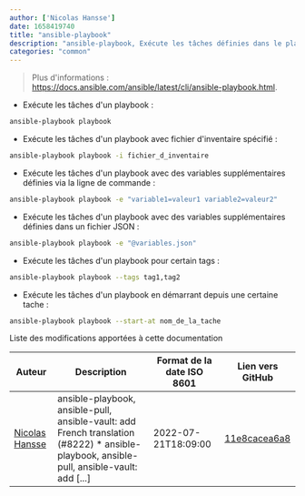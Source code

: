```yaml
---
author: ['Nicolas Hansse']
date: 1658419740
title: "ansible-playbook"
description: "ansible-playbook, Exécute les tâches définies dans le playbook sur les machines distantes via SSH."
categories: "common"
---
```

> Plus d'informations : <https://docs.ansible.com/ansible/latest/cli/ansible-playbook.html>.

- Exécute les tâches d'un playbook :

```bash
ansible-playbook playbook
```

- Exécute les tâches d'un playbook avec fichier d'inventaire spécifié :

```bash
ansible-playbook playbook -i fichier_d_inventaire
```

- Exécute les tâches d'un playbook avec des variables supplémentaires définies via la ligne de commande :

```bash
ansible-playbook playbook -e "variable1=valeur1 variable2=valeur2"
```

- Exécute les tâches d'un playbook avec des variables supplémentaires définies dans un fichier JSON :

```bash
ansible-playbook playbook -e "@variables.json"
```

- Exécute les tâches d'un playbook pour certain tags :

```bash
ansible-playbook playbook --tags tag1,tag2
```

- Exécute les tâches d'un playbook en démarrant depuis une certaine tache :

```bash
ansible-playbook playbook --start-at nom_de_la_tache
```
Liste des modifications apportées à cette documentation


Auteur | Description | Format de la date ISO 8601 | Lien vers GitHub
------|-----|-----|-----
[Nicolas Hansse](mailto:nico.hansse@gmail.com) | ansible-playbook, ansible-pull, ansible-vault: add French translation (#8222) * ansible-playbook, ansible-pull, ansible-vault: add [...] | 2022-07-21T18:09:00 | [11e8cacea6a8](https://github.com/tldr-pages/tldr/commit/11e8cacea6a805ef69491a885b116f5f5e4b287f)

